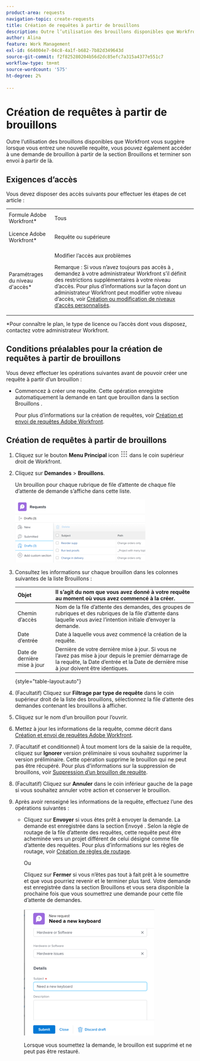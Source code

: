 ```yaml
---
product-area: requests
navigation-topic: create-requests
title: Création de requêtes à partir de brouillons
description: Outre l’utilisation des brouillons disponibles que Workfront vous suggère lorsque vous entrez une nouvelle requête, vous pouvez également accéder à une demande de brouillon à partir de la section Brouillons et terminer son envoi à partir de là.
author: Alina
feature: Work Management
exl-id: 664004e7-04c8-4a1f-b682-7b82d349643d
source-git-commit: f2f825280204b56d2dc85efc7a315a4377e551c7
workflow-type: tm+mt
source-wordcount: '575'
ht-degree: 2%

---
```


# Création de requêtes à partir de brouillons

Outre l’utilisation des brouillons disponibles que Workfront vous suggère lorsque vous entrez une nouvelle requête, vous pouvez également accéder à une demande de brouillon à partir de la section Brouillons et terminer son envoi à partir de là.

## Exigences d’accès

Vous devez disposer des accès suivants pour effectuer les étapes de cet article :

<table style="table-layout:auto"> 
 <col> 
 <col> 
 <tbody> 
  <tr> 
   <td role="rowheader">Formule Adobe Workfront*</td> 
   <td> <p>Tous </p> </td> 
  </tr> 
  <tr> 
   <td role="rowheader">Licence Adobe Workfront*</td> 
   <td> <p>Requête ou supérieure</p> </td> 
  </tr> 
  <tr> 
   <td role="rowheader">Paramétrages du niveau d'accès*</td> 
   <td> <p>Modifier l’accès aux problèmes</p> <p>Remarque : Si vous n’avez toujours pas accès à , demandez à votre administrateur Workfront s’il définit des restrictions supplémentaires à votre niveau d’accès. Pour plus d’informations sur la façon dont un administrateur Workfront peut modifier votre niveau d’accès, voir <a href="../../../administration-and-setup/add-users/configure-and-grant-access/create-modify-access-levels.md" class="MCXref xref">Création ou modification de niveaux d’accès personnalisés</a>.</p> </td> 
  </tr> 
 </tbody> 
</table>

&#42;Pour connaître le plan, le type de licence ou l’accès dont vous disposez, contactez votre administrateur Workfront.

## Conditions préalables pour la création de requêtes à partir de brouillons

Vous devez effectuer les opérations suivantes avant de pouvoir créer une requête à partir d’un brouillon : 

* Commencez à créer une requête. Cette opération enregistre automatiquement la demande en tant que brouillon dans la section Brouillons .

   Pour plus d’informations sur la création de requêtes, voir [Création et envoi de requêtes Adobe Workfront](../../../manage-work/requests/create-requests/create-submit-requests.md).

## Création de requêtes à partir de brouillons

1. Cliquez sur le bouton **Menu Principal** icon ![](assets/main-menu-icon.png) dans le coin supérieur droit de Workfront.
1. Cliquez sur **Demandes** > **Brouillons**.

   Un brouillon pour chaque rubrique de file d’attente de chaque file d’attente de demande s’affiche dans cette liste.

   ![](assets/nwe-drafts-section-with-list-of-drafts-350x169.png)

1. Consultez les informations sur chaque brouillon dans les colonnes suivantes de la liste Brouillons :

   | Objet | Il s’agit du nom que vous avez donné à votre requête au moment où vous avez commencé à la créer. |
   |---|---|
   | Chemin d’accès | Nom de la file d’attente des demandes, des groupes de rubriques et des rubriques de la file d’attente dans laquelle vous aviez l’intention initiale d’envoyer la demande. |
   | Date d’entrée | Date à laquelle vous avez commencé la création de la requête. |
   | Date de dernière mise à jour | Dernière de votre dernière mise à jour. Si vous ne l’avez pas mise à jour depuis le premier démarrage de la requête, la Date d’entrée et la Date de dernière mise à jour doivent être identiques. |

   {style=&quot;table-layout:auto&quot;}

1. (Facultatif) Cliquez sur **Filtrage par type de requête** dans le coin supérieur droit de la liste des brouillons, sélectionnez la file d’attente des demandes contenant les brouillons à afficher.
1. Cliquez sur le nom d’un brouillon pour l’ouvrir.
1. Mettez à jour les informations de la requête, comme décrit dans [Création et envoi de requêtes Adobe Workfront](../../../manage-work/requests/create-requests/create-submit-requests.md).
1. (Facultatif et conditionnel) À tout moment lors de la saisie de la requête, cliquez sur **Ignorer** version préliminaire si vous souhaitez supprimer la version préliminaire. Cette opération supprime le brouillon qui ne peut pas être récupéré. Pour plus d’informations sur la suppression de brouillons, voir [Suppression d’un brouillon de requête](../../../manage-work/requests/create-requests/delete-request-draft.md).

1. (Facultatif) Cliquez sur **Annuler** dans le coin inférieur gauche de la page si vous souhaitez annuler votre action et conserver le brouillon.

1. Après avoir renseigné les informations de la requête, effectuez l’une des opérations suivantes :

   * Cliquez sur **Envoyer** si vous êtes prêt à envoyer la demande. La demande est enregistrée dans la section Envoyé . Selon la règle de routage de la file d’attente des requêtes, cette requête peut être acheminée vers un projet différent de celui désigné comme file d’attente des requêtes. Pour plus d’informations sur les règles de routage, voir [Création de règles de routage](../../../manage-work/requests/create-and-manage-request-queues/create-routing-rules.md).

      Ou

      Cliquez sur **Fermer** si vous n’êtes pas tout à fait prêt à le soumettre et que vous pourriez revenir et le terminer plus tard. Votre demande est enregistrée dans la section Brouillons et vous sera disponible la prochaine fois que vous soumettrez une demande pour cette file d’attente de demandes.

      ![](assets/nwe-submit-close-discard-draft-buttons-on-new-request-350x340.png)

      Lorsque vous soumettez la demande, le brouillon est supprimé et ne peut pas être restauré.
